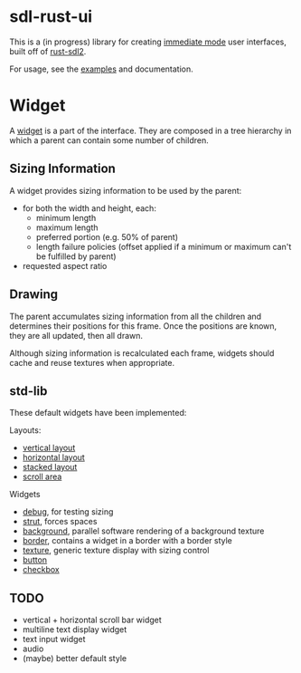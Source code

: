 # sdl-rust-ui

This is a (in progress) library for creating [immediate mode](https://en.wikipedia.org/wiki/Immediate_mode_(computer_graphics)) user interfaces, built off of [rust-sdl2](https://github.com/Rust-SDL2/rust-sdl2).

For usage, see the [examples](./examples/) and documentation.

# Widget

A [widget](./src/widget/widget.rs) is a part of the interface. They are composed in a tree hierarchy in which a parent can contain some number of children.

## Sizing Information

A widget provides sizing information to be used by the parent:

- for both the width and height, each:
    - minimum length
    - maximum length
    - preferred portion (e.g. 50% of parent)
    - length failure policies (offset applied if a minimum or maximum can't be fulfilled by parent)
- requested aspect ratio

## Drawing

The parent accumulates sizing information from all the children and determines their positions for this frame. Once the positions are known, they are all updated, then all drawn.

Although sizing information is recalculated each frame, widgets should cache and reuse textures when appropriate.

## std-lib

These default widgets have been implemented:

Layouts:
 - [vertical layout](./src/layout/vertical_layout.rs)
 - [horizontal layout](./src/layout/horizontal_layout.rs)
 - [stacked layout](./src/layout/stacked_layout.rs)
 - [scroll area](./src/layout/scroller.rs)

Widgets
 - [debug](./src/widget/debug.rs), for testing sizing
 - [strut](./src/widget/strut.rs), forces spaces
 - [background](./src/widget/background.rs), parallel software rendering of a background texture
 - [border](./src/widget/border.rs), contains a widget in a border with a border style
 - [texture](./src/widget/texture.rs), generic texture display with sizing control
 - [button](./src/widget/button.rs)
 - [checkbox](./src/widget/checkbox.rs)

## TODO

- vertical + horizontal scroll bar widget
- multiline text display widget
- text input widget
- audio
- (maybe) better default style
